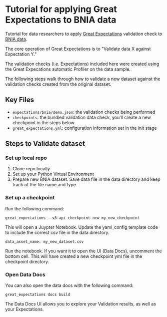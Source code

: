 # Tutorial for applying Great Expectations to BNIA data 

Tutorial for data researchers to apply [Great Expectations](https://legacy.docs.greatexpectations.io/en/latest/guides/how_to_guides.html) validation check to [BNIA data](https://bniajfi.org).

The core operation of Great Expectations is to "Validate data X against Expectation Y." 

The validation checks (i.e. Expectations) included here were created using the Great Expecations automatic Profiler on the data sample.

The following steps walk through how to validate a new dataset against the validation checks created from the original dataset.

## Key Files

- `expectations/bnia/demo.json`: the validation checks being performed
- `checkpoints`: the bundled validation data check, you'll create a new checkpoint in the steps below
- `great_expectations.yml`: configuration information set in the init stage

## Steps to Validate dataset

### Set up local repo
  1. Clone repo locally
  2. Set up your Python Virtual Environment
  3. Prepare new BNIA dataset. Save data file in the data directory and keep track of the file name and type.

### Set up a checkpoint
Run the following command:
```
great_expectations --v3-api checkpoint new my_new_checkpoint
```
This will open a Juypter Notebook. Update the yaml_config template code to include the correct csv file in the data directory.
```
data_asset_name: my_new_dataset.csv
```
Run the notebook. If you want it to open the UI (Data Docs), uncomment the bottom cell.
This will have created a new checkpoint yml file in the checkpoint directory.

### Open Data Docs
You can also open the data docs with the following command:
```
great_expectations docs build
```
The Data Docs UI allows you to explore your Validation results, as well as your Expectations. 
